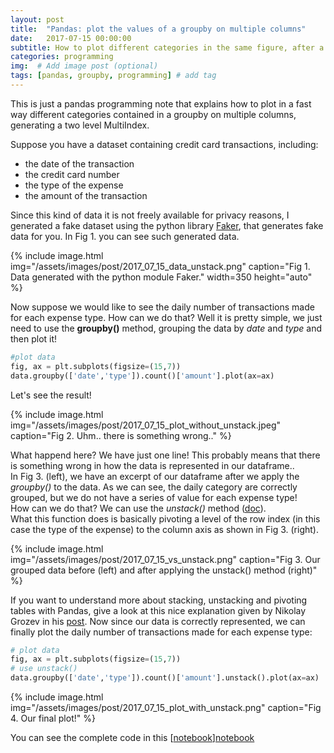 ```yaml
---
layout: post
title:  "Pandas: plot the values of a groupby on multiple columns"
date:   2017-07-15 00:00:00
subtitle: How to plot different categories in the same figure, after a groupby, using pandas function unstack()
categories: programming
img:  # Add image post (optional)
tags: [pandas, groupby, programming] # add tag
---
```


This is just a pandas programming note that explains how to plot in a fast way different categories contained in a groupby on multiple columns, generating a two level MultiIndex.  

Suppose you have a dataset containing credit card transactions, including:
* the date of the transaction
* the credit card number
* the type of the expense
* the amount of the transaction 

Since this kind of data it is not freely available for privacy reasons, I generated a fake dataset using the python library [Faker][faker], that generates fake data for you. In Fig 1. you can see such generated data.

{% include image.html
   img="/assets/images/post/2017_07_15_data_unstack.png"
   caption="Fig 1. Data generated with the python module Faker."
   width=350
   height="auto"
%}

Now suppose we would like to see the daily number of transactions made for each expense type. How can we do that? Well it is pretty simple, we just need to use the **groupby()** method, grouping the data by *date* and *type* and then plot it!

```python
#plot data
fig, ax = plt.subplots(figsize=(15,7))
data.groupby(['date','type']).count()['amount'].plot(ax=ax)
```

Let's see the result!

{% include image.html
   img="/assets/images/post/2017_07_15_plot_without_unstack.jpeg"
   caption="Fig 2. Uhm.. there is something wrong.."
%}

What happend here? We have just one line! This probably means that there is something wrong in how the data is represented in our dataframe..  
In Fig 3. (left), we have an excerpt of our dataframe after we apply the *groupby()* to the data. As we can see, the daily category are correctly grouped, but we do not have a series of value for each expense type!  
 How can we do that? We can use the *unstack()* method ([doc][unstack_doc]).  
 What this function does is basically pivoting a level of the row index (in this case the type of the expense) to the column axis as shown in Fig 3. (right).

{% include image.html
   img="/assets/images/post/2017_07_15_vs_unstack.png"
   caption="Fig 3. Our grouped data before (left) and after applying the unstack() method (right)"
%}

If you want to understand more about stacking, unstacking and pivoting tables with Pandas, give a look at this nice explanation given by Nikolay Grozev in his [post][unstack_explain].
Now since our data is correctly represented, we can finally plot the daily number of transactions made for each expense type:

```python
# plot data
fig, ax = plt.subplots(figsize=(15,7))
# use unstack()
data.groupby(['date','type']).count()['amount'].unstack().plot(ax=ax)
```

{% include image.html
   img="/assets/images/post/2017_07_15_plot_with_unstack.png"
   caption="Fig 4. Our final plot!"
%}

You can see the complete code in this [[notebook]][notebook]


[faker]: https://github.com/joke2k/faker
[notebook]: https://github.com/scentellegher/code_snippets/blob/master/pandas_groupby_unstack/Plot_groupby_multiple_columns_unstack.ipynb
[unstack_doc]: https://pandas.pydata.org/pandas-docs/stable/generated/pandas.DataFrame.unstack.html
[unstack_explain]: http://nikgrozev.com/2015/07/01/reshaping-in-pandas-pivot-pivot-table-stack-and-unstack-explained-with-pictures/